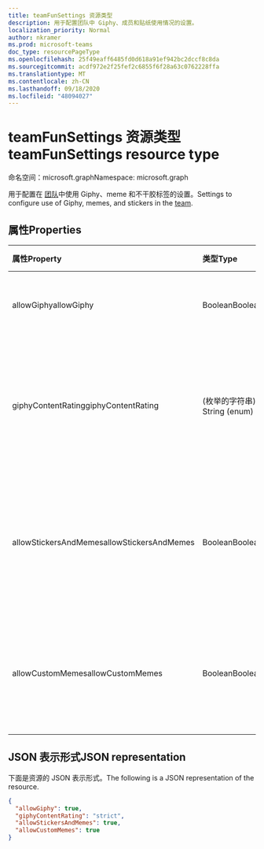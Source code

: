 ```yaml
---
title: teamFunSettings 资源类型
description: 用于配置团队中 Giphy、成员和贴纸使用情况的设置。
localization_priority: Normal
author: nkramer
ms.prod: microsoft-teams
doc_type: resourcePageType
ms.openlocfilehash: 25f49eaff6485fd0d618a91ef942bc2dccf8c8da
ms.sourcegitcommit: acdf972e2f25fef2c6855f6f28a63c0762228ffa
ms.translationtype: MT
ms.contentlocale: zh-CN
ms.lasthandoff: 09/18/2020
ms.locfileid: "48094027"
---
```

# <a name="teamfunsettings-resource-type"></a><span data-ttu-id="98de3-103">teamFunSettings 资源类型</span><span class="sxs-lookup"><span data-stu-id="98de3-103">teamFunSettings resource type</span></span>

<span data-ttu-id="98de3-104">命名空间：microsoft.graph</span><span class="sxs-lookup"><span data-stu-id="98de3-104">Namespace: microsoft.graph</span></span>



<span data-ttu-id="98de3-105">用于配置在 [团队](team.md)中使用 Giphy、meme 和不干胶标签的设置。</span><span class="sxs-lookup"><span data-stu-id="98de3-105">Settings to configure use of Giphy, memes, and stickers in the [team](team.md).</span></span>

## <a name="properties"></a><span data-ttu-id="98de3-106">属性</span><span class="sxs-lookup"><span data-stu-id="98de3-106">Properties</span></span>
| <span data-ttu-id="98de3-107">属性</span><span class="sxs-lookup"><span data-stu-id="98de3-107">Property</span></span>     | <span data-ttu-id="98de3-108">类型</span><span class="sxs-lookup"><span data-stu-id="98de3-108">Type</span></span>   |<span data-ttu-id="98de3-109">说明</span><span class="sxs-lookup"><span data-stu-id="98de3-109">Description</span></span>|
|:---------------|:--------|:----------|
|<span data-ttu-id="98de3-110">allowGiphy</span><span class="sxs-lookup"><span data-stu-id="98de3-110">allowGiphy</span></span>|<span data-ttu-id="98de3-111">Boolean</span><span class="sxs-lookup"><span data-stu-id="98de3-111">Boolean</span></span>|<span data-ttu-id="98de3-112">如果设置为 true，将启用 Giphy。</span><span class="sxs-lookup"><span data-stu-id="98de3-112">If set to true, enables Giphy use.</span></span>|
|<span data-ttu-id="98de3-113">giphyContentRating</span><span class="sxs-lookup"><span data-stu-id="98de3-113">giphyContentRating</span></span>|<span data-ttu-id="98de3-114"> (枚举的字符串) </span><span class="sxs-lookup"><span data-stu-id="98de3-114">String (enum)</span></span>|<span data-ttu-id="98de3-115">Giphy 内容评级。</span><span class="sxs-lookup"><span data-stu-id="98de3-115">Giphy content rating.</span></span> <span data-ttu-id="98de3-116">可取值为：`moderate`、`strict`。</span><span class="sxs-lookup"><span data-stu-id="98de3-116">Possible values are: `moderate`, `strict`.</span></span>|
|<span data-ttu-id="98de3-117">allowStickersAndMemes</span><span class="sxs-lookup"><span data-stu-id="98de3-117">allowStickersAndMemes</span></span>|<span data-ttu-id="98de3-118">Boolean</span><span class="sxs-lookup"><span data-stu-id="98de3-118">Boolean</span></span>|<span data-ttu-id="98de3-119">如果设置为 true，则允许用户包括不干胶标签和 meme。</span><span class="sxs-lookup"><span data-stu-id="98de3-119">If set to true, enables users to include stickers and memes.</span></span>|
|<span data-ttu-id="98de3-120">allowCustomMemes</span><span class="sxs-lookup"><span data-stu-id="98de3-120">allowCustomMemes</span></span>|<span data-ttu-id="98de3-121">Boolean</span><span class="sxs-lookup"><span data-stu-id="98de3-121">Boolean</span></span>|<span data-ttu-id="98de3-122">如果设置为 true，则允许用户包含自定义 meme。</span><span class="sxs-lookup"><span data-stu-id="98de3-122">If set to true, enables users to include custom memes.</span></span>|

## <a name="json-representation"></a><span data-ttu-id="98de3-123">JSON 表示形式</span><span class="sxs-lookup"><span data-stu-id="98de3-123">JSON representation</span></span>

<span data-ttu-id="98de3-124">下面是资源的 JSON 表示形式。</span><span class="sxs-lookup"><span data-stu-id="98de3-124">The following is a JSON representation of the resource.</span></span>

<!-- {
  "blockType": "resource",
  "@odata.type": "microsoft.graph.teamFunSettings"
}-->

```json
{
  "allowGiphy": true,
  "giphyContentRating": "strict",
  "allowStickersAndMemes": true,
  "allowCustomMemes": true
}
```

<!-- uuid: 8fcb5dbc-d5aa-4681-8e31-b001d5168d79
2015-10-25 14:57:30 UTC -->
<!-- {
  "type": "#page.annotation",
  "description": "team's funSettings resource",
  "keywords": "",
  "section": "documentation",
  "tocPath": ""
}-->

